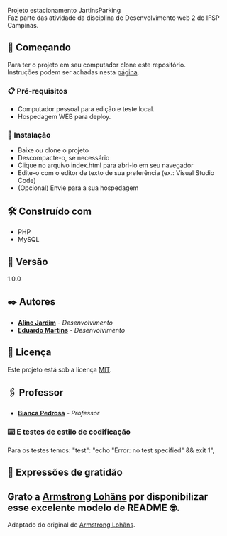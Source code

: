 Projeto estacionamento JartinsParking <br>
Faz parte das atividade da disciplina de Desenvolvimento web 2 do IFSP Campinas.

## 🚀 Começando

Para ter o projeto em seu computador clone este repositório.   
Instruções podem ser achadas nesta [página](https://docs.github.com/pt/repositories/creating-and-managing-repositories/cloning-a-repository).

### 📋 Pré-requisitos

* Computador pessoal para edição e teste local. 
* Hospedagem WEB para deploy. 

### 🔧 Instalação

* Baixe ou clone o projeto
* Descompacte-o, se necessário
* Clique no arquivo index.html para abri-lo em seu navegador
* Edite-o com o editor de texto de sua preferência (ex.: Visual Studio Code)
* (Opcional) Envie para a sua hospedagem

## 🛠️ Construído com

* PHP
* MySQL

## 📌 Versão

1.0.0

## ✒️ Autores

* **[Aline Jardim](https://github.com/AlineJardim1570)** - *Desenvolvimento* 
* **[Eduardo Martins](https://github.com/EduMartins57)** - *Desenvolvimento* 

## 📄 Licença

Este projeto está sob a licença [MIT](https://github.com/git/git-scm.com/blob/main/MIT-LICENSE.txt).

## 🖇️ Professor 

* **[Bianca Pedrosa](https://github.com/BiancaPedrosa)** - *Professor* 

### ⌨️ E testes de estilo de codificação

Para os testes temos:
    "test": "echo \"Error: no test specified\" && exit 1",
   
## 🎁 Expressões de gratidão

Grato a [Armstrong Lohãns](https://gist.github.com/lohhans) por disponibilizar esse excelente modelo de README 🤓.
---
Adaptado do original de [Armstrong Lohãns](https://gist.github.com/lohhans).

